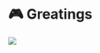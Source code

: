 # 🎮 Greatings

![](https://camo.githubusercontent.com/59bf57cede48d2f0e9ca0d2e2c736ddca4e18a3c5049ad08f6b517070f56ded2/68747470733a2f2f6d656469612e67697068792e636f6d2f6d656469612f584971435178303245315539572f67697068792e676966)
